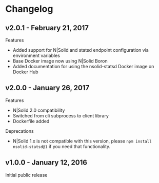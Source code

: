 Changelog
=========

## v2.0.1 - February 21, 2017

Features

- Added support for N|Solid and statsd endpoint configuration via environment variables
- Base Docker image now using N|Solid Boron
- Added documentation for using the nsolid-statsd Docker image on Docker Hub

## v2.0.0 - January 26, 2017

Features

- N|Solid 2.0 compatibility
- Switched from cli subprocess to client library
- Dockerfile added

Deprecations

- N|Solid 1.x is not compatible with this version, please
  `npm install nsolid-statsd@1` if you need that functionality.

## v1.0.0 - January 12, 2016

Initial public release
